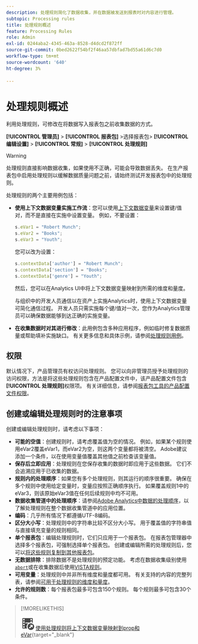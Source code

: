 ```yaml
---
description: 处理规则简化了数据收集，并在数据被发送到报表时对内容进行管理。
subtopic: Processing rules
title: 处理规则概述
feature: Processing Rules
role: Admin
exl-id: 0244aba2-4345-463a-8528-d4dcd2f872ff
source-git-commit: 0bed2622f54bf2f46aa57dbfad7bd55a61d6c7d0
workflow-type: tm+mt
source-wordcount: '640'
ht-degree: 3%

---
```


# 处理规则概述

利用处理规则，可修改在将数据写入报表包之前收集数据的方式。

**[!UICONTROL 管理员]** > **[!UICONTROL 报表包]** >选择报表包> **[!UICONTROL 编辑设置]** > **[!UICONTROL 常规]** > **[!UICONTROL 处理规则]**

>[!WARNING]
>
>处理规则直接影响数据收集，如果使用不正确，可能会导致数据丢失。 在生产报表包中启用处理规则以缓解数据质量问题之前，请始终测试开发报表包中的处理规则。

处理规则的两个主要用例包括：

* **使用上下文数据变量实施工作流**：您可以使用[上下文数据变量](/help/implement/vars/page-vars/contextdata.md)来设置键/值对，而不是直接在实施中设置变量。 例如，不要设置：

  ```js
  s.eVar1 = "Robert Munch";
  s.eVar2 = "Books";
  s.eVar3 = "Youth";
  ```

  您可以改为设置：

  ```js
  s.contextData['author'] = "Robert Munch";
  s.contextData['section'] = "Books";
  s.contextData['genre'] = "Youth";
  ```

  然后，您可以在Analytics UI中将上下文数据变量映射到所需的维度和量度。

  与组织中的开发人员通信以在资产上实施Analytics时，使用上下文数据变量可简化通信过程。 开发人员只需实施每个键/值对一次，您作为Analytics管理员可以确保数据能够到达正确的实施变量。

* **在收集数据时对其进行修改**：此用例包含多种应用程序，例如临时修复数据质量或帮助填补实施缺口。 有关更多信息和具体示例，请参阅[处理规则用例](pr-use-cases.md)。

## 权限

默认情况下，产品管理员有权访问处理规则。 您可以向非管理员授予处理规则的访问权限，方法是将这些处理规则包含在产品配置文件中，该产品配置文件包含&#x200B;**[!UICONTROL 处理规则]**&#x200B;权限项。 有关详细信息，请参阅[报表包工具的产品配置文件权限](/help/admin/admin-console/permissions/report-suite-tools.md)。

## 创建或编辑处理规则时的注意事项

创建或编辑处理规则时，请考虑以下事项：

* **可能的空值**：创建规则时，请考虑覆盖值为空的情况。 例如，如果某个规则使用eVar2覆盖eVar1，而eVar2为空，则这两个变量都将被清空。 Adobe建议添加一个条件，以在使用变量值覆盖其他值之前检查该变量值。
* **保存后立即应用**：处理规则在您保存收集的数据时即应用于这些数据。 它们不会追溯应用于已收集的数据。
* **规则内的处理顺序**：如果您有多个处理规则，则其运行的顺序很重要。 确保在多个规则中使用给定变量时，变量应按照正确顺序执行。 如果覆盖规则1中的eVar3，则该原始eVar3值在任何后续规则中均不可用。
* **数据收集管道中的处理顺序**：请参阅[Adobe Analytics中数据的处理顺序](/help/technotes/processing-order.md)，以了解处理规则在整个数据收集管道中的应用位置。
* **编码**：几乎所有情况下都遵循UTF-8编码。
* **区分大小写**：处理规则中的字符串比较不区分大小写。 用于覆盖值的字符串值与直接填充变量的规则相同。
* **单个报表包**：编辑处理规则时，它们只应用于一个报表包。 在报表包管理器中选择多个报表包，可强制选择单个报表包。 创建或编辑所需的处理规则后，您可以[将这些规则复制到其他报表包](pr-copy.md)。
* **无数据排除**：排除数据不是处理规则的预定功能。 考虑在数据收集级别使用[`abort`](/help/implement/vars/config-vars/abort.md)或在收集数据后使用[VISTA规则](/help/technotes/vista.md)。
* **可用变量**：处理规则中并非所有维度和量度都可用。 有关支持的内容的完整列表，请参阅[可用于处理规则的维度和量度](pr-variables.md)。
* **允许的规则数**：每个报表包最多可包含150个规则。 每个规则最多可包含30个条件。

>[!MORELIKETHIS]
>
>![VideoCheckedOut](/help/assets/icons/VideoCheckedOut.svg) [使用处理规则将上下文数据变量映射到prop和eVar](https://experienceleague.adobe.com/zh-hans/docs/analytics-learn/tutorials/implementation/implementation-basics/map-contextdata-variables-into-props-and-evars-with-processing-rules){target="_blank"}
